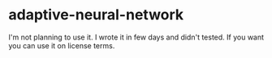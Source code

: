 # adaptive-neural-network
I'm not planning to use it. I wrote it in few days and didn't tested. If you want you can use it on license terms.
